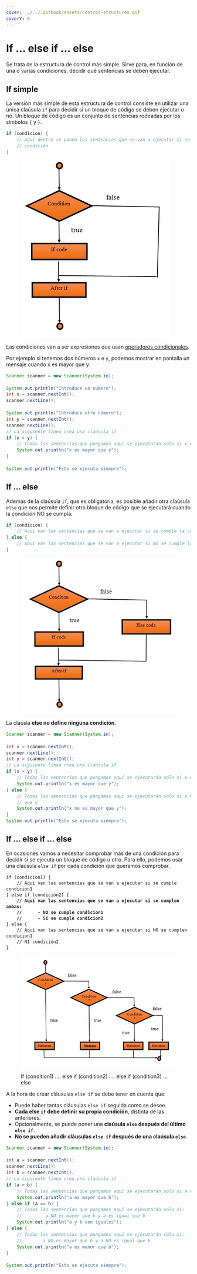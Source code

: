 ```yaml
---
cover: ../../.gitbook/assets/control-structures.gif
coverY: 0
---
```


# If ... else if ... else

Se trata de la estructura de control más simple. Sirve para, en función de una o varias condiciones, decidir qué sentencias se deben ejecutar.

## If simple

La versión más simple de esta estructura de control consiste en utilizar una única claúsula `if` para decidir si un bloque de código se deben ejecutar o no. Un bloque de código es un conjunto de sentencias rodeadas por los símbolos `{` y `}`.

```java
if (condicion) {    
    // Aquí dentro se ponen las sentencias que se van a ejecutar si se cumple la
    // condición
}
```

<figure><img src="../../.gitbook/assets/if.webp" alt=""><figcaption></figcaption></figure>

Las condiciones van a ser expresiones que usan [operadores condicionales](../../ut01-introduccion-a-la-programacion/expresiones-y-operadores.md#operadores-condicionales).

Por ejemplo si tenemos dos números `x` e `y`, podemos mostrar en pantalla un mensaje cuando x es mayor que y.

```java
Scanner scanner = new Scanner(System.in);

System.out.println("Introduce un número");
int x = scanner.nextInt();
scanner.nextLine();

System.out.println("Introduce otro número");
int y = scanner.nextInt();
scanner.nextLine();
// La siguiente línea crea una claúsula if
if (x > y) {
    // Todas las sentencias que pongamos aquí se ejecutarán sólo si x es mayor que y
    System.out.println("x es mayor que y");
}

System.out.println("Esto se ejecuta siempre");
```

## If ... else

Además de la claúsula `if`, que es obligatoria, es posible añadir otra claúsula `else` que nos permite definir otro bloque de código que se ejecutará cuando la condición NO se cumpla.

```java
if (condicion) {
    // Aquí van las sentencias que se van a ejecutar si se cumple la condición
} else {
    // Aquí van las sentencias que se van a ejecutar si NO se cumple la condición
}
```

<figure><img src="../../.gitbook/assets/if-else.webp" alt=""><figcaption></figcaption></figure>

La claúsla **else no define ninguna condición**.

```java
Scanner scanner = new Scanner(System.in);

int x = scanner.nextInt();
scanner.nextLine();
int y = scanner.nextInt();
// La siguiente línea crea una claúsula if
if (x > y) {
    // Todas las sentencias que pongamos aquí se ejecutarán sólo si x es mayor que y
    System.out.println("x es mayor que y");
} else {
    // Todas las sentencias que pongamos aquí se ejecutarán sólo si x NO es mayor 
    // que y
    System.out.println("x no es mayor que y");
}
System.out.println("Esto se ejecuta siempre");
```

## If ... else if ... else

En ocasiones vamos a necesitar comprobar más de una condición para decidir si se ejecuta un bloque de código u otro. Para ello, podemos usar una claúsula `else if` por cada condición que queramos comprobar.

<pre class="language-java"><code class="lang-java">if (condicion1) {
    // Aquí van las sentencias que se van a ejecutar si se cumple condicion1
} else if (condición2) {
<strong>    // Aquí van las sentencias que se van a ejecutar si se cumplen ambas:
</strong><strong>    //      - NO se cumple condicion1
</strong><strong>    //      - Sí se cumple condicion2
</strong>} else {
    // Aquí van las sentencias que se van a ejecutar si NO se cumplen condicion1 
    // NI condición2
}
</code></pre>

<figure><img src="../../.gitbook/assets/if-elseif-else.webp" alt=""><figcaption><p>If (condition1) .... else if (condition2) .... else if (condition3) ... else</p></figcaption></figure>

A la hora de crear cláusulas `else if` se debe tener en cuenta que:

* Puede haber tantas cláusulas `else if` seguida como se desee.
* **Cada else `if` debe definir su propia condición**, distinta de las anteriores.
* Opcionalmente, se puede poner una **claúsula `else` después del último `else if`**.
* **No se pueden añadir cláusulas `else if` después de una claúsula `else`**.

```java
Scanner scanner = new Scanner(System.in);

int a = scanner.nextInt();
scanner.nextLine();
int b = scanner.nextInt();
// La siguiente línea crea una claúsula if
if (a > b) {
    // Todas las sentencias que pongamos aquí se ejecutarán sólo si a es mayor que b
    System.out.println("a es mayor que b");
} else if (a == b) {
    // Todas las sentencias que pongamos aquí se ejecutarán sólo si:
    //         a NO es mayor que b y a es igual que b
    System.out.println("a y b son iguales");
} else {
    // Todas las sentencias que pongamos aquí se ejecutarán sólo si:
    //        a NO es mayor que b y a NO es igual que b
    System.out.println("a es menor que b");
}

System.out.println("Esto se ejecuta siempre");
```

